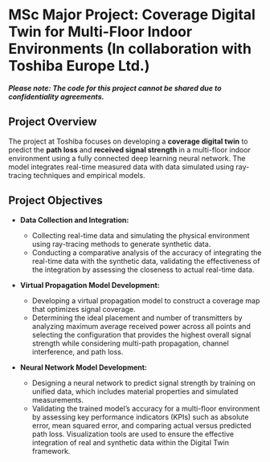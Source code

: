# MSc Major Project: Coverage Digital Twin for Multi-Floor Indoor Environments (In collaboration with Toshiba Europe Ltd.)

**_Please note: The code for this project cannot be shared due to confidentiality agreements._**

## Project Overview
The project at Toshiba focuses on developing a **coverage digital twin** to predict the **path loss** and **received signal strength** in a multi-floor indoor environment using a fully connected deep learning neural network. The model integrates real-time measured data with data simulated using ray-tracing techniques and empirical models.

## Project Objectives

- **Data Collection and Integration:**
  - Collecting real-time data and simulating the physical environment using ray-tracing methods to generate synthetic data.
  - Conducting a comparative analysis of the accuracy of integrating the real-time data with the synthetic data, validating the effectiveness of the integration by assessing the closeness to actual real-time data.

- **Virtual Propagation Model Development:**
  - Developing a virtual propagation model to construct a coverage map that optimizes signal coverage.
  - Determining the ideal placement and number of transmitters by analyzing maximum average received power across all points and selecting the configuration that provides the highest overall signal strength while considering multi-path propagation, channel interference, and path loss.

- **Neural Network Model Development:**
  - Designing a neural network to predict signal strength by training on unified data, which includes material properties and simulated measurements.
  - Validating the trained model’s accuracy for a multi-floor environment by assessing key performance indicators (KPIs) such as absolute error, mean squared error, and comparing actual versus predicted path loss. Visualization tools are used to ensure the effective integration of real and synthetic data within the Digital Twin framework.
